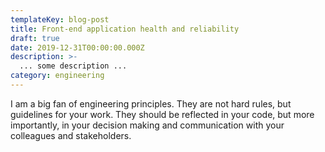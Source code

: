 ```yaml
---
templateKey: blog-post
title: Front-end application health and reliability
draft: true
date: 2019-12-31T00:00:00.000Z
description: >-
  ... some description ...
category: engineering
---
```


I am a big fan of engineering principles. They are not hard rules, but guidelines for your work. They should be reflected in your code, but more importantly, in your decision making and communication with your colleagues and stakeholders.
